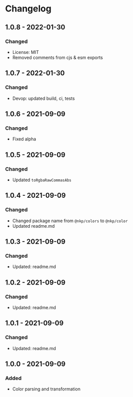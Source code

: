 # Changelog

## 1.0.8 - 2022-01-30

### Changed

- License: MIT
- Removed comments from cjs & esm exports

## 1.0.7 - 2022-01-30

### Changed

- Devop: updated build, ci, tests

## 1.0.6 - 2021-09-09

### Changed

- Fixed alpha

## 1.0.5 - 2021-09-09

### Changed

- Updated `toRgbaRawCommasAbs`

## 1.0.4 - 2021-09-09

### Changed

- Changed package name from `@nkp/colors` to `@nkp/color`
- Updated readme.md

## 1.0.3 - 2021-09-09

### Changed

- Updated: readme.md

## 1.0.2 - 2021-09-09

### Changed

- Updated: readme.md

## 1.0.1 - 2021-09-09

### Changed

- Updated: readme.md

## 1.0.0 - 2021-09-09

### Added

- Color parsing and transformation
